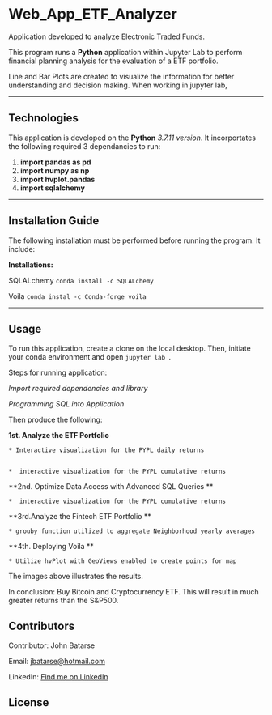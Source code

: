 # Web_App_ETF_Analyzer

Application developed to analyze Electronic Traded Funds. 

This program runs a **Python** application within Jupyter Lab to perform 
financial planning analysis for the evaluation of a ETF portfolio. 

Line and Bar Plots are created to visualize the information for better understanding and decision making.
When working in jupyter lab, 

---

## Technologies

This application is developed on the **Python** *3.7.11 version*. It incorportates the following required 3 dependancies to run:

1. **import pandas as pd**
2. **import numpy as np**
3. **import hvplot.pandas**
4. **import sqlalchemy**

---

## Installation Guide

The following installation must be performed before running the program. It include:


**Installations:**

SQLALchemy
```conda install -c SQLALchemy```

Voila
```conda instal -c Conda-forge voila```

---

## Usage

To run this application, create a clone on the local desktop. Then, initiate your conda environment and 
open ```jupyter lab ```. 

Steps for running application:

*Import required dependencies and library*

*Programming SQL into Application*

Then produce the following:

**1st. Analyze the ETF Portfolio**

    * Interactive visualization for the PYPL daily returns
   
   
    *  interactive visualization for the PYPL cumulative returns


**2nd. Optimize Data Access with Advanced SQL Queries **

    *  interactive visualization for the PYPL cumulative returns




**3rd.Analyze the Fintech ETF Portfolio **
    
    * grouby function utilized to aggregate Neighborhood yearly averages
    

    
**4th. Deploying Voila **

    * Utilize hvPlot with GeoViews enabled to create points for map



The images above illustrates the results.

In conclusion: Buy Bitcoin and Cryptocurrency ETF. This will result in much greater returns than the S&P500.

## Contributors

Contributor: John Batarse  

Email: jbatarse@hotmail.com

LinkedIn: [Find me on LinkedIn](<https://www.linkedin.com/in/john-a-batarse-760a26116/>)


## License
